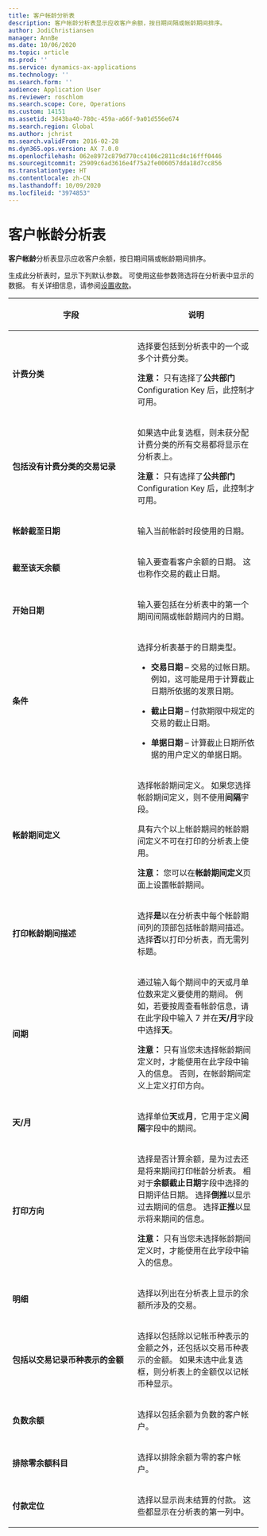 ```yaml
---
title: 客户帐龄分析表
description: 客户帐龄分析表显示应收客户余额，按日期间隔或帐龄期间排序。
author: JodiChristiansen
manager: AnnBe
ms.date: 10/06/2020
ms.topic: article
ms.prod: ''
ms.service: dynamics-ax-applications
ms.technology: ''
ms.search.form: ''
audience: Application User
ms.reviewer: roschlom
ms.search.scope: Core, Operations
ms.custom: 14151
ms.assetid: 3d43ba40-780c-459a-a66f-9a01d556e674
ms.search.region: Global
ms.author: jchrist
ms.search.validFrom: 2016-02-28
ms.dyn365.ops.version: AX 7.0.0
ms.openlocfilehash: 062e8972c879d770cc4106c2811cd4c16fff0446
ms.sourcegitcommit: 25909c6ad3616e4f75a2fe006057dda18d7cc856
ms.translationtype: HT
ms.contentlocale: zh-CN
ms.lasthandoff: 10/09/2020
ms.locfileid: "3974853"
---
```

# <a name="customer-aging-report"></a>客户帐龄分析表 

**客户帐龄**分析表显示应收客户余额，按日期间隔或帐龄期间排序。

生成此分析表时，显示下列默认参数。 可使用这些参数筛选将在分析表中显示的数据。 有关详细信息，请参阅[设置收款](set-up-collections.md)。

<table>
<colgroup>
<col style="width: 50%" />
<col style="width: 50%" />
</colgroup>
<thead>
<tr class="header">
<th><p>字段</p></th>
<th><p>说明</p></th>
</tr>
</thead>
<tbody>
<tr class="odd">
<td><p><strong>计费分类</strong></p></td>
<td><p>选择要包括到分析表中的一个或多个计费分类。</p>
<div class="alert">

**注意：** 只有选择了<STRONG>公共部门</STRONG> Configuration Key 后，此控制才可用。</P>


</div></td>
</tr>
<tr class="even">
<td><p><strong>包括没有计费分类的交易记录</strong></p></td>
<td><p>如果选中此复选框，则未获分配计费分类的所有交易都将显示在分析表上。</p>
<div class="alert">

**注意：** 只有选择了<STRONG>公共部门</STRONG> Configuration Key 后，此控制才可用。</P>

</div></td>
</tr>
<tr class="odd">
<td><p><strong>帐龄截至日期</strong></p></td>
<td><p>输入当前帐龄时段使用的日期。</p></td>
</tr>
<tr class="odd">
<td><p><strong>截至该天余额</strong></p></td>
<td><p>输入要查看客户余额的日期。 这也称作交易的截止日期。</p></td>
</tr>
<tr class="even">
<td><p><strong>开始日期</strong></p></td>
<td><p>输入要包括在分析表中的第一个期间间隔或帐龄期间内的日期。</p></td>
</tr>
<tr class="odd">
<td><p><strong>条件</strong></p></td>
<td><p>选择分析表基于的日期类型。</p>
<ul>
<li><p><strong>交易日期</strong> – 交易的过帐日期。 例如，这可能是用于计算截止日期所依据的发票日期。</p></li>
<li><p><strong>截止日期</strong> – 付款期限中规定的交易的截止日期。</p></li>
<li><p><strong>单据日期</strong> – 计算截止日期所依据的用户定义的单据日期。</p></li>
</ul></td>
</tr>
<tr class="even">
<td><p><strong>帐龄期间定义</strong></p></td>
<td><p>选择帐龄期间定义。 如果您选择帐龄期间定义，则不使用<strong>间隔</strong>字段。</p>
<p>具有六个以上帐龄期间的帐龄期间定义不可在打印的分析表上使用。</p>
<div class="alert">

**注意：** 您可以在<STRONG>帐龄期间定义</STRONG>页面上设置帐龄期间。</P>


</div></td>
</tr>
<tr class="odd">
<td><p><strong>打印帐龄期间描述</strong></p></td>
<td><p>选择<strong>是</strong>以在分析表中每个帐龄期间列的顶部包括帐龄期间描述。 选择<strong>否</strong>以打印分析表，而无需列标题。</p></td>
</tr>
<tr class="even">
<td><p><strong>间期</strong></p></td>
<td><p>通过输入每个期间中的天或月单位数来定义要使用的期间。 例如，若要按周查看帐龄信息，请在此字段中输入 7 并在<strong>天/月</strong>字段中选择<strong>天</strong>。</p>
<div class="alert">

**注意：** 只有当您未选择帐龄期间定义时，才能使用在此字段中输入的信息。 否则，在帐龄期间定义上定义打印方向。</P>


</div></td>
</tr>
<tr class="odd">
<td><p><strong>天/月</strong></p></td>
<td><p>选择单位<strong>天</strong>或<strong>月</strong>，它用于定义<strong>间隔</strong>字段中的期间。</p></td>
</tr>
<tr class="even">
<td><p><strong>打印方向</strong></p></td>
<td><p>选择是否计算余额，是为过去还是将来期间打印帐龄分析表。 相对于<strong>余额截止日期</strong>字段中选择的日期评估日期。 选择<strong>倒推</strong>以显示过去期间的信息。 选择<strong>正推</strong>以显示将来期间的信息。</p>

**注意：** 只有当您未选择帐龄期间定义时，才能使用在此字段中输入的信息。</P>


</div></td>
</tr>
<tr class="odd">
<td><p><strong>明细</strong></p></td>
<td><p>选择以列出在分析表上显示的余额所涉及的交易。</p></td>
</tr>
<tr class="even">
<td><p><strong>包括以交易记录币种表示的金额</strong></p></td>
<td><p>选择以包括除以记帐币种表示的金额之外，还包括以交易币种表示的金额。 如果未选中此复选框，则分析表上的金额仅以记帐币种显示。</p></td>
</tr>
<tr class="odd">
<td><p><strong>负数余额</strong></p></td>
<td><p>选择以包括余额为负数的客户帐户。</p></td>
</tr>
<tr class="even">
<td><p><strong>排除零余额科目</strong></p></td>
<td><p>选择以排除余额为零的客户帐户。</p></td>
</tr>
<tr class="odd">
<td><p><strong>付款定位</strong></p></td>
<td><p>选择以显示尚未结算的付款。 这些都显示在分析表的第一列中。</p></td>
</tr>
</tbody>
</table>

